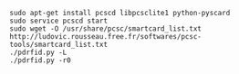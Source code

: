 
    sudo apt-get install pcscd libpcsclite1 python-pyscard
    sudo service pcscd start
    sudo wget -O /usr/share/pcsc/smartcard_list.txt http://ludovic.rousseau.free.fr/softwares/pcsc-tools/smartcard_list.txt
    ./pdrfid.py -L
    ./pdrfid.py -r0

